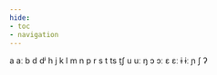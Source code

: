 ```yaml
---
hide:
- toc
- navigation
---
```

a
aː
b
d
dʲ
h
j
k
l
m
n
p
r
s
t
ts
t̠ʃ
u
uː
ŋ
ɔ
ɔː
ɛ
ɛː
ɨ
ɨː
ɲ
ʃ
ʔ
